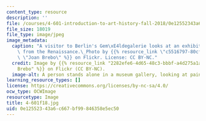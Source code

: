 ```yaml
---
content_type: resource
description: ''
file: /courses/4-601-introduction-to-art-history-fall-2018/0e12552343a6c667bf99846358e5ec50_4-601f18.jpg
file_size: 18019
file_type: image/jpeg
image_metadata:
  caption: "A visitor to Berlin's Gem\xE4ldegalerie looks at an exhibition of paintings\
    \ from the Renaissance.\_Photo by {{% resource_link \"c5516797-80cf-4105-b02d-d1edc48803b8\"\
    \ \"Joan Brebo\" %}} on Flickr. License: CC BY-NC."
  credit: Image by {{% resource_link "2282efe6-4d65-48c3-bbbf-a4d275a1a3af" "Joan
    Brebo" %}} on Flickr (CC BY-NC).
  image-alt: A person stands alone in a museum gallery, looking at paintings.
learning_resource_types: []
license: https://creativecommons.org/licenses/by-nc-sa/4.0/
ocw_type: OCWImage
resourcetype: Image
title: 4-601f18.jpg
uid: 0e125523-43a6-c667-bf99-846358e5ec50
---
```

